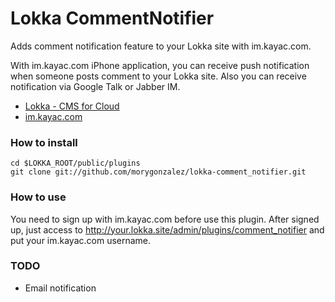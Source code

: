 Lokka CommentNotifier
======================

Adds comment notification feature to your Lokka site with im.kayac.com.

With im.kayac.com iPhone application, you can receive push notification when someone posts comment to your Lokka site. Also you can receive notification via Google Talk or Jabber IM.

- [Lokka - CMS for Cloud](http://lokka.org/ "Lokka - CMS for Cloud")
- [im.kayac.com](http://im.kayac.com/ "im.kayac.com")

### How to install

```
cd $LOKKA_ROOT/public/plugins
git clone git://github.com/morygonzalez/lokka-comment_notifier.git
```

### How to use

You need to sign up with im.kayac.com before use this plugin. After signed up, just access to http://your.lokka.site/admin/plugins/comment_notifier and put your im.kayac.com username.

### TODO

- Email notification
